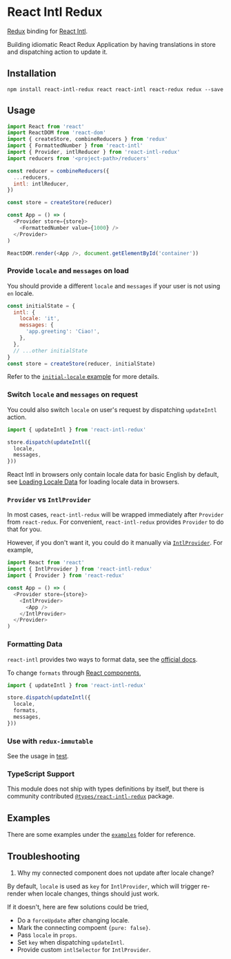 # React Intl Redux

[Redux](https://github.com/reactjs/redux) binding for [React Intl](https://github.com/yahoo/react-intl).

Building idiomatic React Redux Application by
having translations in store and dispatching action to update it.

## Installation

```
npm install react-intl-redux react react-intl react-redux redux --save
```

## Usage

<!-- eslint-env browser -->
<!-- eslint-disable no-undef -->

```js
import React from 'react'
import ReactDOM from 'react-dom'
import { createStore, combineReducers } from 'redux'
import { FormattedNumber } from 'react-intl'
import { Provider, intlReducer } from 'react-intl-redux'
import reducers from '<project-path>/reducers'

const reducer = combineReducers({
  ...reducers,
  intl: intlReducer,
})

const store = createStore(reducer)

const App = () => (
  <Provider store={store}>
    <FormattedNumber value={1000} />
  </Provider>
)

ReactDOM.render(<App />, document.getElementById('container'))
```

### Provide `locale` and `messages` on load

You should provide a different `locale` and `messages` if your user is not using `en` locale.

<!-- eslint-disable no-undef, no-unused-vars -->

```js
const initialState = {
  intl: {
    locale: 'it',
    messages: {
      'app.greeting': 'Ciao!',
    },
  },
  // ...other initialState
}
const store = createStore(reducer, initialState)
```

Refer to the [`initial-locale` example](https://github.com/ratson/react-intl-redux/tree/master/examples/initial-locale) for more details.

### Switch `locale` and `messages` on request

You could also switch `locale` on user's request by dispatching `updateIntl` action.

<!-- eslint-disable no-undef -->

```js
import { updateIntl } from 'react-intl-redux'

store.dispatch(updateIntl({
  locale,
  messages,
}))
```

React Intl in browsers only contain locale data for basic English
by default, see
[Loading Locale Data](https://github.com/yahoo/react-intl/wiki#loading-locale-data)
for loading locale data in browsers.

### `Provider` vs `IntlProvider`

In most cases, `react-intl-redux` will be wrapped immediately after `Provider` from `react-redux`. For convenient, `react-intl-redux` provides `Provider` to do that for you.

However, if you don't want it, you could do it manually via [`IntlProvider`](https://github.com/yahoo/react-intl/wiki/Components#intlprovider). For example,

<!-- eslint-disable no-undef -->

```js
import React from 'react'
import { IntlProvider } from 'react-intl-redux'
import { Provider } from 'react-redux'

const App = () => (
  <Provider store={store}>
    <IntlProvider>
      <App />
    </IntlProvider>
  </Provider>
)
```

### Formatting Data

`react-intl` provides two ways to format data, see the [official docs](https://github.com/yahoo/react-intl/wiki#formatting-data).

To change `formats` through [React components](https://github.com/yahoo/react-intl/wiki/Components),

<!-- eslint-disable no-undef -->

```js
import { updateIntl } from 'react-intl-redux'

store.dispatch(updateIntl({
  locale,
  formats,
  messages,
}))
```

### Use with `redux-immutable`

See the usage in [test](https://github.com/ratson/react-intl-redux/blob/master/test/immutable.spec.js).

### TypeScript Support

This module does not ship with types definitions by itself, but there is community contributed [`@types/react-intl-redux`](https://www.npmjs.com/package/@types/react-intl-redux) package.

## Examples

There are some examples under the [`examples`](./examples) folder for reference.

## Troubleshooting

1. Why my connected component does not update after locale change?

  By default, `locale` is used as `key` for `IntlProvider`, which will trigger re-render when locale changes, things should just work.

  If it doesn't, here are few solutions could be tried,

  * Do a `forceUpdate` after changing locale.
  * Mark the connecting compoent `{pure: false}`.
  * Pass `locale` in `props`.
  * Set `key` when dispatching `updateIntl`.
  * Provide custom `intlSelector` for `IntlProvider`.
